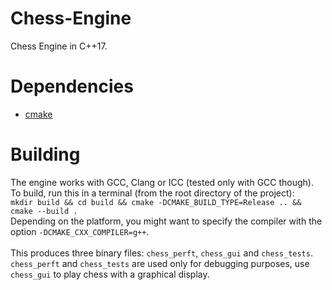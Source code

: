 # Chess-Engine
Chess Engine in C++17.
# Dependencies
- [cmake](https://cmake.org)
# Building
The engine works with GCC, Clang or ICC (tested only with GCC though).
<br>To build, run this in a terminal (from the root directory of the project):
<br>`mkdir build && cd build && cmake -DCMAKE_BUILD_TYPE=Release .. && cmake --build .`
<br> Depending on the platform, you might want to specify the compiler with the option `-DCMAKE_CXX_COMPILER=g++`.
<br><br> This produces three binary files: `chess_perft`, `chess_gui` and `chess_tests`.
<br> `chess_perft` and `chess_tests` are used only for debugging purposes, use `chess_gui` to play chess with a graphical display.
